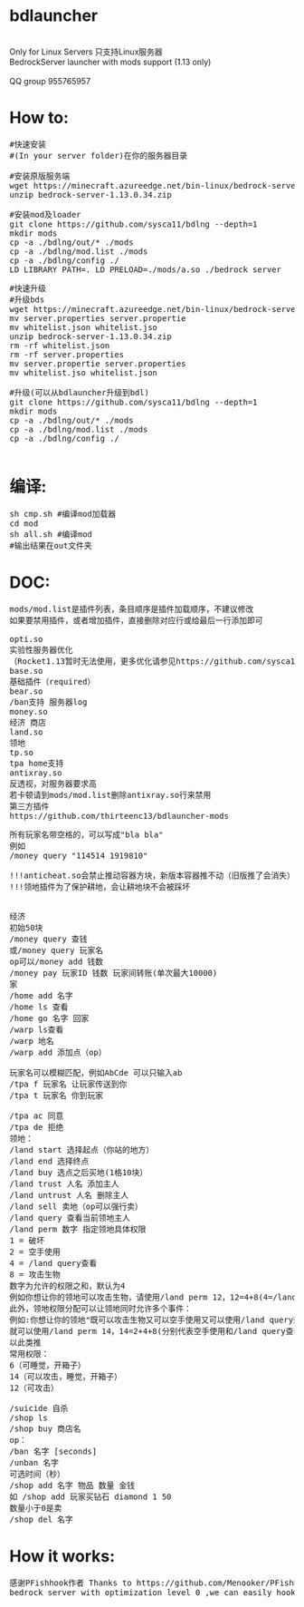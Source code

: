 # bdlauncher
<br>Only for Linux Servers
只支持Linux服务器<br>
BedrockServer launcher with mods support (1.13 only)
<br>
<br>QQ group 955765957
<br>
# How to:
<pre>
#快速安装
#(In your server folder)在你的服务器目录

#安装原版服务端
wget https://minecraft.azureedge.net/bin-linux/bedrock-server-1.13.2.0.zip
unzip bedrock-server-1.13.0.34.zip

#安装mod及loader
git clone https://github.com/sysca11/bdlng --depth=1
mkdir mods
cp -a ./bdlng/out/* ./mods
cp -a ./bdlng/mod.list ./mods
cp -a ./bdlng/config ./
LD_LIBRARY_PATH=. LD_PRELOAD=./mods/a.so ./bedrock_server
</pre>
<pre>
#快速升级
#升级bds
wget https://minecraft.azureedge.net/bin-linux/bedrock-server-1.13.2.0.zip
mv server.properties server.propertie
mv whitelist.json whitelist.jso
unzip bedrock-server-1.13.0.34.zip
rm -rf whitelist.json
rm -rf server.properties
mv server.propertie server.properties
mv whitelist.jso whitelist.json

#升级(可以从bdlauncher升级到bdl)
git clone https://github.com/sysca11/bdlng --depth=1
mkdir mods
cp -a ./bdlng/out/* ./mods
cp -a ./bdlng/mod.list ./mods
cp -a ./bdlng/config ./

</pre>

# 编译:
<pre>
sh cmp.sh #编译mod加载器
cd mod
sh all.sh #编译mod
#输出结果在out文件夹
</pre>
# DOC:
<pre>
mods/mod.list是插件列表，条目顺序是插件加载顺序，不建议修改
如果要禁用插件，或者增加插件，直接删除对应行或给最后一行添加即可

opti.so
实验性服务器优化
（Rocket1.13暂时无法使用，更多优化请参见https://github.com/sysca11/rocket)
base.so
基础插件（required）
bear.so
/ban支持 服务器log
money.so
经济 商店
land.so
领地
tp.so
tpa home支持
antixray.so
反透视，对服务器要求高
若卡顿请到mods/mod.list删除antixray.so行来禁用
第三方插件
https://github.com/thirteenc13/bdlauncher-mods
</pre>
<pre>
所有玩家名带空格的，可以写成"bla bla"
例如
/money query "114514 1919810"

!!!anticheat.so会禁止推动容器方块，新版本容器推不动（旧版推了会消失）
!!!领地插件为了保护耕地，会让耕地块不会被踩坏


经济
初始50块
/money query 查钱
或/money query 玩家名
op可以/money add 钱数
/money pay 玩家ID 钱数 玩家间转账(单次最大10000)
家
/home add 名字
/home ls 查看
/home go 名字 回家
/warp ls查看
/warp 地名
/warp add 添加点（op）

玩家名可以模糊匹配，例如AbCde 可以只输入ab
/tpa f 玩家名 让玩家传送到你
/tpa t 玩家名 你到玩家

/tpa ac 同意
/tpa de 拒绝
领地：
/land start 选择起点（你站的地方）
/land end 选择终点
/land buy 选点之后买地(1格10块）
/land trust 人名 添加主人
/land untrust 人名 删除主人
/land sell 卖地（op可以强行卖）
/land query 查看当前领地主人
/land perm 数字 指定领地具体权限
1 = 破坏
2 = 空手使用
4 = /land query查看
8 = 攻击生物
数字为允许的权限之和，默认为4
例如你想让你的领地可以攻击生物，请使用/land perm 12，12=4+8(4=/land query查看、8=攻击生物)，恢复至初始状态请使用/land perm 4。
此外，领地权限分配可以让领地同时允许多个事件：
例如:你想让你的领地"既可以攻击生物又可以空手使用又可以使用/land query查看"
就可以使用/land perm 14，14=2+4+8(分别代表空手使用和/land query查看和攻击生物)
以此类推
常用权限：
6（可睡觉，开箱子）
14（可以攻击，睡觉，开箱子）
12（可攻击）

/suicide 自杀
/shop ls
/shop buy 商店名
op：
/ban 名字 [seconds]
/unban 名字
可选时间（秒）
/shop add 名字 物品 数量 金钱
如 /shop add 玩家买钻石 diamond 1 50
数量小于0是卖
/shop del 名字
</pre>
# How it works:
<pre>
感谢PFishhook作者 Thanks to https://github.com/Menooker/PFishHook 
bedrock_server with optimization level 0 ,we can easily hook functions.
</pre>

